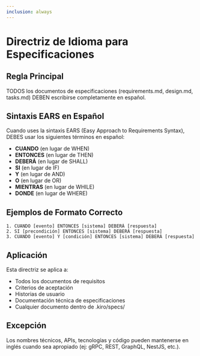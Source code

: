 ```yaml
---
inclusion: always
---
```


# Directriz de Idioma para Especificaciones

## Regla Principal

TODOS los documentos de especificaciones (requirements.md, design.md, tasks.md) DEBEN escribirse completamente en español.

## Sintaxis EARS en Español

Cuando uses la sintaxis EARS (Easy Approach to Requirements Syntax), DEBES usar los siguientes términos en español:

- **CUANDO** (en lugar de WHEN)
- **ENTONCES** (en lugar de THEN) 
- **DEBERÁ** (en lugar de SHALL)
- **SI** (en lugar de IF)
- **Y** (en lugar de AND)
- **O** (en lugar de OR)
- **MIENTRAS** (en lugar de WHILE)
- **DONDE** (en lugar de WHERE)

## Ejemplos de Formato Correcto

```
1. CUANDO [evento] ENTONCES [sistema] DEBERÁ [respuesta]
2. SI [precondición] ENTONCES [sistema] DEBERÁ [respuesta]
3. CUANDO [evento] Y [condición] ENTONCES [sistema] DEBERÁ [respuesta]
```

## Aplicación

Esta directriz se aplica a:
- Todos los documentos de requisitos
- Criterios de aceptación
- Historias de usuario
- Documentación técnica de especificaciones
- Cualquier documento dentro de .kiro/specs/

## Excepción

Los nombres técnicos, APIs, tecnologías y código pueden mantenerse en inglés cuando sea apropiado (ej: gRPC, REST, GraphQL, NestJS, etc.).